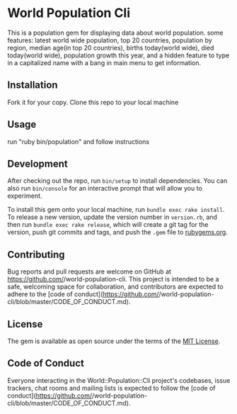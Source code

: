 # World Population Cli

This is a population gem for displaying data about world population.
some features: latest world wide population, top 20 countries, population by region,
median age(in top 20 countries), births today(world wide), died today(world wide),
population growth this year, and a hidden feature to type in a capitalized name with a bang
in main menu to get information.

## Installation

Fork it for your copy.
Clone this repo to your local machine  



## Usage

run "ruby bin/population" and follow instructions

## Development

After checking out the repo, run `bin/setup` to install dependencies. You can also run `bin/console` for an interactive prompt that will allow you to experiment.

To install this gem onto your local machine, run `bundle exec rake install`. To release a new version, update the version number in `version.rb`, and then run `bundle exec rake release`, which will create a git tag for the version, push git commits and tags, and push the `.gem` file to [rubygems.org](https://rubygems.org).

## Contributing

Bug reports and pull requests are welcome on GitHub at https://github.com/<github username>/world-population-cli. This project is intended to be a safe, welcoming space for collaboration, and contributors are expected to adhere to the [code of conduct](https://github.com/<github username>/world-population-cli/blob/master/CODE_OF_CONDUCT.md).


## License

The gem is available as open source under the terms of the [MIT License](https://opensource.org/licenses/MIT).

## Code of Conduct

Everyone interacting in the World::Population::Cli project's codebases, issue trackers, chat rooms and mailing lists is expected to follow the [code of conduct](https://github.com/<github username>/world-population-cli/blob/master/CODE_OF_CONDUCT.md).
